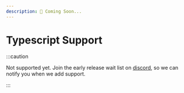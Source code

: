 ```yaml
---
description: 🚧 Coming Soon...
---
```


# Typescript Support

:::caution

Not supported yet. Join the early release wait list on [discord](https://discord.gg/myWacjdb5S), so we can notify you when we add support.

:::
